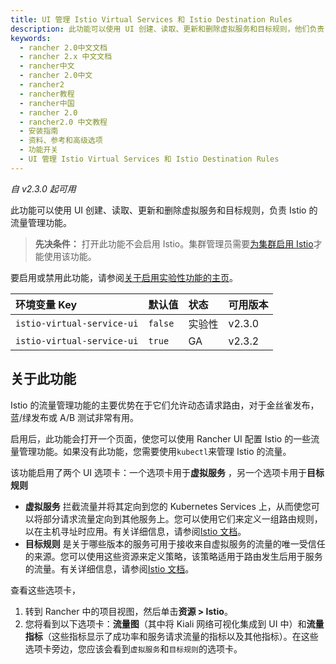 ```yaml
---
title: UI 管理 Istio Virtual Services 和 Istio Destination Rules
description: 此功能可以使用 UI 创建、读取、更新和删除虚拟服务和目标规则，他们负责 Istio 的流量管理功能。
keywords:
  - rancher 2.0中文文档
  - rancher 2.x 中文文档
  - rancher中文
  - rancher 2.0中文
  - rancher2
  - rancher教程
  - rancher中国
  - rancher 2.0
  - rancher2.0 中文教程
  - 安装指南
  - 资料、参考和高级选项
  - 功能开关
  - UI 管理 Istio Virtual Services 和 Istio Destination Rules
---
```


_自 v2.3.0 起可用_

此功能可以使用 UI 创建、读取、更新和删除虚拟服务和目标规则，负责 Istio 的流量管理功能。

> **先决条件：** 打开此功能不会启用 Istio。集群管理员需要[为集群启用 Istio](/docs/rancher2/cluster-admin/tools/istio/setup/_index)才能使用该功能。

要启用或禁用此功能，请参阅[关于启用实验性功能的主页](/docs/rancher2/installation/options/feature-flags/_index)。

| 环境变量 Key               | 默认值  | 状态   | 可用版本 |
| :------------------------- | :------ | :----- | :------- |
| `istio-virtual-service-ui` | `false` | 实验性 | v2.3.0   |
| `istio-virtual-service-ui` | `true`  | GA     | v2.3.2   |

## 关于此功能

Istio 的流量管理功能的主要优势在于它们允许动态请求路由，对于金丝雀发布，蓝/绿发布或 A/B 测试非常有用。

启用后，此功能会打开一个页面，使您可以使用 Rancher UI 配置 Istio 的一些流量管理功能。如果没有此功能，您需要使用`kubectl`来管理 Istio 的流量。

该功能启用了两个 UI 选项卡：一个选项卡用于**虚拟服务** ，另一个选项卡用于**目标规则**

- **虚拟服务** 拦截流量并将其定向到您的 Kubernetes Services 上，从而使您可以将部分请求流量定向到其他服务上。您可以使用它们来定义一组路由规则，以在主机寻址时应用。有关详细信息，请参阅[Istio 文档](https://istio.io/docs/reference/config/networking/v1alpha3/virtual-service/)。
- **目标规则** 是关于哪些版本的服务可用于接收来自虚拟服务的流量的唯一受信任的来源。您可以使用这些资源来定义策略，该策略适用于路由发生后用于服务的流量。有关详细信息，请参阅[Istio 文档](https://istio.io/docs/reference/config/networking/v1alpha3/destination-rule)。

查看这些选项卡，

1. 转到 Rancher 中的项目视图，然后单击**资源 > Istio**。
1. 您将看到以下选项卡：**流量图**（其中将 Kiali 网络可视化集成到 UI 中）和**流量指标**（这些指标显示了成功率和服务请求流量的指标以及其他指标）。在这些选项卡旁边，您应该会看到`虚拟服务`和`目标规则`的选项卡。
